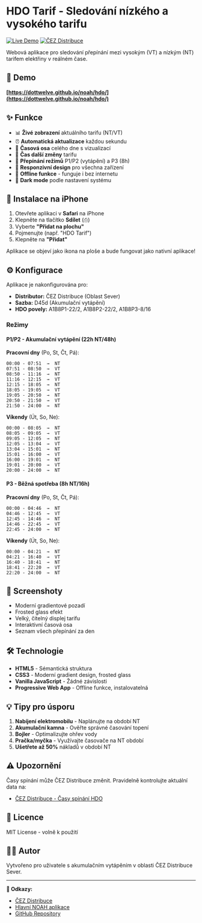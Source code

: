 # HDO Tarif - Sledování nízkého a vysokého tarifu

[![Live Demo](https://img.shields.io/badge/demo-live-success)](https://dottwelve.github.io/noah/hdo/)
[![ČEZ Distribuce](https://img.shields.io/badge/ČEZ-Distribuce-blue)](https://www.cezdistribuce.cz/)

Webová aplikace pro sledování přepínání mezi vysokým (VT) a nízkým (NT) tarifem elektřiny v reálném čase.

## 🚀 Demo

**[https://dottwelve.github.io/noah/hdo/](https://dottwelve.github.io/noah/hdo/)**

## ✨ Funkce

- 📊 **Živé zobrazení** aktuálního tarifu (NT/VT)
- ⏰ **Automatická aktualizace** každou sekundu
- 📅 **Časová osa** celého dne s vizualizací
- 🔔 **Čas další změny** tarifu
- 🔄 **Přepínání režimů** P1/P2 (vytápění) a P3 (8h)
- 📱 **Responzivní design** pro všechna zařízení
- 💾 **Offline funkce** - funguje i bez internetu
- 🌙 **Dark mode** podle nastavení systému

## 📱 Instalace na iPhone

1. Otevřete aplikaci v **Safari** na iPhone
2. Klepněte na tlačítko **Sdílet** (⎙)
3. Vyberte **"Přidat na plochu"**
4. Pojmenujte (např. "HDO Tarif")
5. Klepněte na **"Přidat"**

Aplikace se objeví jako ikona na ploše a bude fungovat jako nativní aplikace!

## ⚙️ Konfigurace

Aplikace je nakonfigurována pro:

- **Distributor:** ČEZ Distribuce (Oblast Sever)
- **Sazba:** D45d (Akumulační vytápění)
- **HDO povely:** A1B8P1-22/2, A1B8P2-22/2, A1B8P3-8/16

### Režimy

#### P1/P2 - Akumulační vytápění (22h NT/48h)

**Pracovní dny** (Po, St, Čt, Pá):
```
00:00 - 07:51  →  NT
07:51 - 08:50  →  VT
08:50 - 11:16  →  NT
11:16 - 12:15  →  VT
12:15 - 18:05  →  NT
18:05 - 19:05  →  VT
19:05 - 20:50  →  NT
20:50 - 21:50  →  VT
21:50 - 24:00  →  NT
```

**Víkendy** (Út, So, Ne):
```
00:00 - 08:05  →  NT
08:05 - 09:05  →  VT
09:05 - 12:05  →  NT
12:05 - 13:04  →  VT
13:04 - 15:01  →  NT
15:01 - 16:00  →  VT
16:00 - 19:01  →  NT
19:01 - 20:00  →  VT
20:00 - 24:00  →  NT
```

#### P3 - Běžná spotřeba (8h NT/16h)

**Pracovní dny** (Po, St, Čt, Pá):
```
00:00 - 04:46  →  NT
04:46 - 12:45  →  VT
12:45 - 14:46  →  NT
14:46 - 22:45  →  VT
22:45 - 24:00  →  NT
```

**Víkendy** (Út, So, Ne):
```
00:00 - 04:21  →  NT
04:21 - 16:40  →  VT
16:40 - 18:41  →  NT
18:41 - 22:20  →  VT
22:20 - 24:00  →  NT
```

## 🎨 Screenshoty

- Moderní gradientové pozadí
- Frosted glass efekt
- Velký, čitelný displej tarifu
- Interaktivní časová osa
- Seznam všech přepínání za den

## 🛠️ Technologie

- **HTML5** - Sémantická struktura
- **CSS3** - Moderní gradient design, frosted glass
- **Vanilla JavaScript** - Žádné závislosti
- **Progressive Web App** - Offline funkce, instalovatelná

## 💡 Tipy pro úsporu

1. **Nabíjení elektromobilu** - Naplánujte na období NT
2. **Akumulační kamna** - Ověřte správné časování topení
3. **Bojler** - Optimalizujte ohřev vody
4. **Pračka/myčka** - Využívajte časovače na NT období
5. **Ušetřete až 50%** nákladů v období NT

## ⚠️ Upozornění

Časy spínání může ČEZ Distribuce změnit. Pravidelně kontrolujte aktuální data na:
- [ČEZ Distribuce - Časy spínání HDO](https://www.cezdistribuce.cz/cs/pro-zakazniky/spinani-hdo)

## 📄 Licence

MIT License - volně k použití

## 👨‍💻 Autor

Vytvořeno pro uživatele s akumulačním vytápěním v oblasti ČEZ Distribuce Sever.

---

**🔗 Odkazy:**
- [ČEZ Distribuce](https://www.cezdistribuce.cz/)
- [Hlavní NOAH aplikace](https://dottwelve.github.io/noah/)
- [GitHub Repository](https://github.com/dotTwelve/noah)
